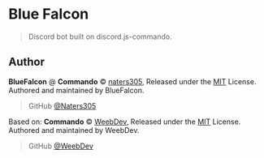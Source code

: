 # Blue Falcon
> Discord bot built on discord.js-commando.

## Author

**BlueFalcon** @ **Commando** © [naters305](https://github.com/naters305), Released under the [MIT](https://github.com/WeebDev/Commando/blob/master/LICENSE) License.<br>
Authored and maintained by BlueFalcon.

> GitHub [@Naters305](https://github.com/naters305)

Based on: **Commando** © [WeebDev](https://github.com/WeebDev), Released under the [MIT](https://github.com/WeebDev/Commando/blob/master/LICENSE) License.<br>
Authored and maintained by WeebDev.

> GitHub [@WeebDev](https://github.com/WeebDev)
